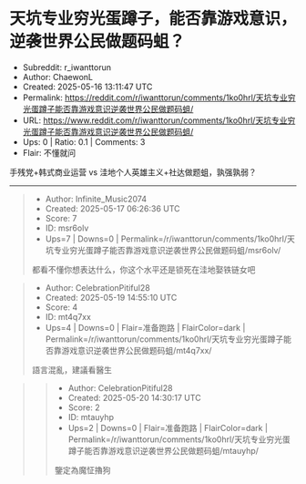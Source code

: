 # 天坑专业穷光蛋蹲子，能否靠游戏意识，逆袭世界公民做题码蛆？

- Subreddit: r_iwanttorun
- Author: ChaewonL
- Created: 2025-05-16 13:11:47 UTC
- Permalink: https://reddit.com/r/iwanttorun/comments/1ko0hrl/天坑专业穷光蛋蹲子能否靠游戏意识逆袭世界公民做题码蛆/
- URL: https://www.reddit.com/r/iwanttorun/comments/1ko0hrl/天坑专业穷光蛋蹲子能否靠游戏意识逆袭世界公民做题码蛆/
- Ups: 0 | Ratio: 0.1 | Comments: 3
- Flair: 不懂就问


手残党+韩式商业运营 vs 洼地个人英雄主义+社达做题蛆，孰强孰弱？


---

> - Author: Infinite_Music2074
> - Created: 2025-05-17 06:26:36 UTC
> - Score: 7
> - ID: msr6olv
> - Ups=7 | Downs=0 | Permalink=/r/iwanttorun/comments/1ko0hrl/天坑专业穷光蛋蹲子能否靠游戏意识逆袭世界公民做题码蛆/msr6olv/
>
> 都看不懂你想表达什么，你这个水平还是锁死在洼地娶铁链女吧

> - Author: CelebrationPitiful28
> - Created: 2025-05-19 14:55:10 UTC
> - Score: 4
> - ID: mt4q7xx
> - Ups=4 | Downs=0 | Flair=准备跑路 | FlairColor=dark | Permalink=/r/iwanttorun/comments/1ko0hrl/天坑专业穷光蛋蹲子能否靠游戏意识逆袭世界公民做题码蛆/mt4q7xx/
>
> 語言混亂，建議看醫生

>> - Author: CelebrationPitiful28
>> - Created: 2025-05-20 14:30:17 UTC
>> - Score: 2
>> - ID: mtauyhp
>> - Ups=2 | Downs=0 | Flair=准备跑路 | FlairColor=dark | Permalink=/r/iwanttorun/comments/1ko0hrl/天坑专业穷光蛋蹲子能否靠游戏意识逆袭世界公民做题码蛆/mtauyhp/
>>
>> 鑒定為魔怔擼狗
